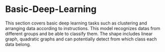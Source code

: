 # Basic-Deep-Learning
This section covers basic deep learning tasks such as clustering and arranging data according to instructions. This model recognizes datas from different groups and be able to classify them. The shape includes linear graph, quadratic graphs and can potentially detect from which class each data belong.
